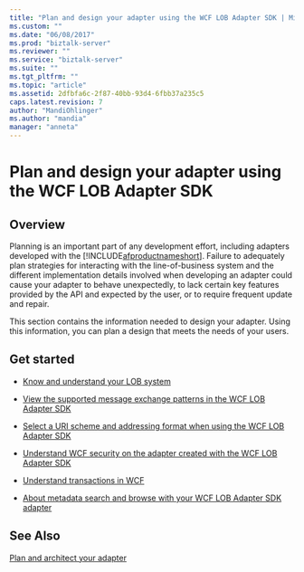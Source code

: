 ```yaml
---
title: "Plan and design your adapter using the WCF LOB Adapter SDK | Microsoft Docs"
ms.custom: ""
ms.date: "06/08/2017"
ms.prod: "biztalk-server"
ms.reviewer: ""
ms.service: "biztalk-server"
ms.suite: ""
ms.tgt_pltfrm: ""
ms.topic: "article"
ms.assetid: 2dfbfa6c-2f87-40bb-93d4-6fbb37a235c5
caps.latest.revision: 7
author: "MandiOhlinger"
ms.author: "mandia"
manager: "anneta"
---
```

# Plan and design your adapter using the WCF LOB Adapter SDK

## Overview
Planning is an important part of any development effort, including adapters developed with the [!INCLUDE[afproductnameshort](../../includes/afproductnameshort-md.md)]. Failure to adequately plan strategies for interacting with the line-of-business system and the different implementation details involved when developing an adapter could cause your adapter to behave unexpectedly, to lack certain key features provided by the API and expected by the user, or to require frequent update and repair.  
  
 This section contains the information needed to design your adapter. Using this information, you can plan a design that meets the needs of your users.  
  
## Get started
  
-   [Know and understand your LOB system](understand-the-lob-system-with-the-wcf-lob-adapter-sdk.md) 
  
-   [View the supported message exchange patterns in the WCF LOB Adapter SDK](view-the-supported-message-exchange-patterns-in-the-wcf-lob-adapter-sdk.md)  
  
-   [Select a URI scheme and addressing format when using the WCF LOB Adapter SDK](select-a-uri-scheme-and-addressing-format-when-using-the-wcf-lob-adapter-sdk.md)  
  
-   [Understand WCF security on the adapter created with the WCF LOB Adapter SDK](understand-wcf-security-on-the-adapter-created-with-the-wcf-lob-adapter-sdk.md)  
  
-   [Understand transactions in WCF](atomic-consistent-isolated-durable-transactions-with-the-wcf-lob-adapter-sdk.md)  
  
-   [About metadata search and browse with your WCF LOB Adapter SDK adapter](about-metadata-search-and-browse-with-your-wcf-lob-adapter-sdk-adapter.md)
  
## See Also  
[Plan and architect your adapter](plan-and-design-an-adapter-using-the-wcf-lob-adapter-sdk.md)
